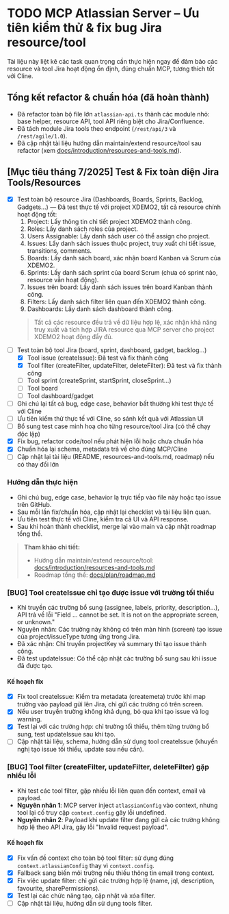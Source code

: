 # TODO MCP Atlassian Server – Ưu tiên kiểm thử & fix bug Jira resource/tool

Tài liệu này liệt kê các task quan trọng cần thực hiện ngay để đảm bảo các resource và tool Jira hoạt động ổn định, đúng chuẩn MCP, tương thích tốt với Cline.

## Tổng kết refactor & chuẩn hóa (đã hoàn thành)
- Đã refactor toàn bộ file lớn `atlassian-api.ts` thành các module nhỏ: base helper, resource API, tool API riêng biệt cho Jira/Confluence.
- Đã tách module Jira tools theo endpoint (`/rest/api/3` và `/rest/agile/1.0`).
- Đã cập nhật tài liệu hướng dẫn maintain/extend resource/tool sau refactor (xem [docs/introduction/resources-and-tools.md](../docs/introduction/resources-and-tools.md)).

## [Mục tiêu tháng 7/2025] Test & Fix toàn diện Jira Tools/Resources

- [x] Test toàn bộ resource Jira (Dashboards, Boards, Sprints, Backlog, Gadgets...) — Đã test thực tế với project XDEMO2, tất cả resource chính hoạt động tốt:
    1. Project: Lấy thông tin chi tiết project XDEMO2 thành công.
    2. Roles: Lấy danh sách roles của project.
    3. Users Assignable: Lấy danh sách user có thể assign cho project.
    4. Issues: Lấy danh sách issues thuộc project, truy xuất chi tiết issue, transitions, comments.
    5. Boards: Lấy danh sách board, xác nhận board Kanban và Scrum của XDEMO2.
    6. Sprints: Lấy danh sách sprint của board Scrum (chưa có sprint nào, resource vẫn hoạt động).
    7. Issues trên board: Lấy danh sách issues trên board Kanban thành công.
    8. Filters: Lấy danh sách filter liên quan đến XDEMO2 thành công.
    9. Dashboards: Lấy danh sách dashboard thành công.
    > Tất cả các resource đều trả về dữ liệu hợp lệ, xác nhận khả năng truy xuất và tích hợp JIRA resource qua MCP server cho project XDEMO2 hoạt động đầy đủ.
- [ ] Test toàn bộ tool Jira (board, sprint, dashboard, gadget, backlog...)
  - [x] Tool issue (createIssue): Đã test và fix thành công
  - [x] Tool filter (createFilter, updateFilter, deleteFilter): Đã test và fix thành công
  - [ ] Tool sprint (createSprint, startSprint, closeSprint...)
  - [ ] Tool board 
  - [ ] Tool dashboard/gadget
- [ ] Ghi chú lại tất cả bug, edge case, behavior bất thường khi test thực tế với Cline
- [ ] Ưu tiên kiểm thử thực tế với Cline, so sánh kết quả với Atlassian UI
- [ ] Bổ sung test case minh hoạ cho từng resource/tool Jira (có thể chạy độc lập)
- [x] Fix bug, refactor code/tool nếu phát hiện lỗi hoặc chưa chuẩn hóa
- [x] Chuẩn hóa lại schema, metadata trả về cho đúng MCP/Cline
- [ ] Cập nhật lại tài liệu (README, resources-and-tools.md, roadmap) nếu có thay đổi lớn

### Hướng dẫn thực hiện
- Ghi chú bug, edge case, behavior lạ trực tiếp vào file này hoặc tạo issue trên GitHub.
- Sau mỗi lần fix/chuẩn hóa, cập nhật lại checklist và tài liệu liên quan.
- Ưu tiên test thực tế với Cline, kiểm tra cả UI và API response.
- Sau khi hoàn thành checklist, merge lại vào main và cập nhật roadmap tổng thể.

> **Tham khảo chi tiết:**
> - Hướng dẫn maintain/extend resource/tool: [docs/introduction/resources-and-tools.md](../docs/introduction/resources-and-tools.md#hướng-dẫn-sau-refactoring)
> - Roadmap tổng thể: [docs/plan/roadmap.md](./roadmap.md)

### [BUG] Tool createIssue chỉ tạo được issue với trường tối thiểu
- Khi truyền các trường bổ sung (assignee, labels, priority, description...), API trả về lỗi "Field ... cannot be set. It is not on the appropriate screen, or unknown."
- Nguyên nhân: Các trường này không có trên màn hình (screen) tạo issue của project/issueType tương ứng trong Jira.
- Đã xác nhận: Chỉ truyền projectKey và summary thì tạo issue thành công.
- Đã test updateIssue: Có thể cập nhật các trường bổ sung sau khi issue đã được tạo.

#### Kế hoạch fix
- [x] Fix tool createIssue: Kiểm tra metadata (createmeta) trước khi map trường vào payload gửi lên Jira, chỉ gửi các trường có trên screen.
- [x] Nếu user truyền trường không khả dụng, bỏ qua khi tạo issue và log warning.
- [x] Test lại với các trường hợp: chỉ trường tối thiểu, thêm từng trường bổ sung, test updateIssue sau khi tạo.
- [ ] Cập nhật tài liệu, schema, hướng dẫn sử dụng tool createIssue (khuyến nghị tạo issue tối thiểu, update sau nếu cần).

### [BUG] Tool filter (createFilter, updateFilter, deleteFilter) gặp nhiều lỗi
- Khi test các tool filter, gặp nhiều lỗi liên quan đến context, email và payload.
- **Nguyên nhân 1**: MCP server inject `atlassianConfig` vào context, nhưng tool lại cố truy cập `context.config` gây lỗi undefined.
- **Nguyên nhân 2**: Payload khi update filter đang gửi cả các trường không hợp lệ theo API Jira, gây lỗi "Invalid request payload".

#### Kế hoạch fix
- [x] Fix vấn đề context cho toàn bộ tool filter: sử dụng đúng `context.atlassianConfig` thay vì `context.config`.
- [x] Fallback sang biến môi trường nếu thiếu thông tin email trong context.
- [x] Fix việc update filter: chỉ gửi các trường hợp lệ (name, jql, description, favourite, sharePermissions).
- [x] Test lại các chức năng tạo, cập nhật và xóa filter.
- [ ] Cập nhật tài liệu, hướng dẫn sử dụng tools filter. 